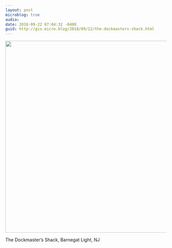 ```yaml
---
layout: post
microblog: true
audio: 
date: 2018-09-22 07:04:32 -0400
guid: http://gio.micro.blog/2018/09/22/the-dockmasters-shack.html
---
```

<a href="http://microblog.stevegio.net/uploads/2018/c5b5a0646b.jpg"><img src="http://microblog.stevegio.net/uploads/2018/c5b5a0646b.jpg" width="600" height="449" style="height: auto;" class="sunlit_image" /></a>

The Dockmaster’s Shack, Barnegat Light, NJ

